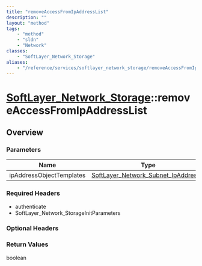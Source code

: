 ```yaml
---
title: "removeAccessFromIpAddressList"
description: ""
layout: "method"
tags:
    - "method"
    - "sldn"
    - "Network"
classes:
    - "SoftLayer_Network_Storage"
aliases:
    - "/reference/services/softlayer_network_storage/removeAccessFromIpAddressList"
---
```

# [SoftLayer_Network_Storage](/reference/services/SoftLayer_Network_Storage)::removeAccessFromIpAddressList




## Overview 


### Parameters 
|Name | Type | Description |
| --- | --- | --- |
|ipAddressObjectTemplates| <a href='/reference/datatypes/SoftLayer_Network_Subnet_IpAddress'>SoftLayer_Network_Subnet_IpAddress[] </a>| |


### Required Headers
* authenticate
* SoftLayer_Network_StorageInitParameters

### Optional Headers

### Return Values
boolean

